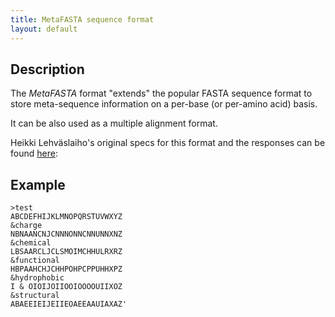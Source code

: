 ```yaml
---
title: MetaFASTA sequence format
layout: default
---
```


Description
-----------

The *MetaFASTA* format "extends" the popular FASTA sequence format to store meta-sequence information on a per-base (or per-amino acid) basis.

It can be also used as a multiple alignment format.

Heikki Lehväslaiho's original specs for this format and the responses can be found [here](http://thread.gmane.org/gmane.comp.lang.perl.bio.general/1370/focus=1370):

Example
-------

```
>test
ABCDEFHIJKLMNOPQRSTUVWXYZ
&charge
NBNAANCNJCNNNONNCNNUNNXNZ
&chemical
LBSAARCLJCLSMOIMCHHULRXRZ
&functional
HBPAAHCHJCHHPOHPCPPUHHXPZ
&hydrophobic
I & OIOIJOIIOOIOOOOUIIXOZ
&structural
ABAEEIEIJEIIEOAEEAAUIAXAZ'
```

